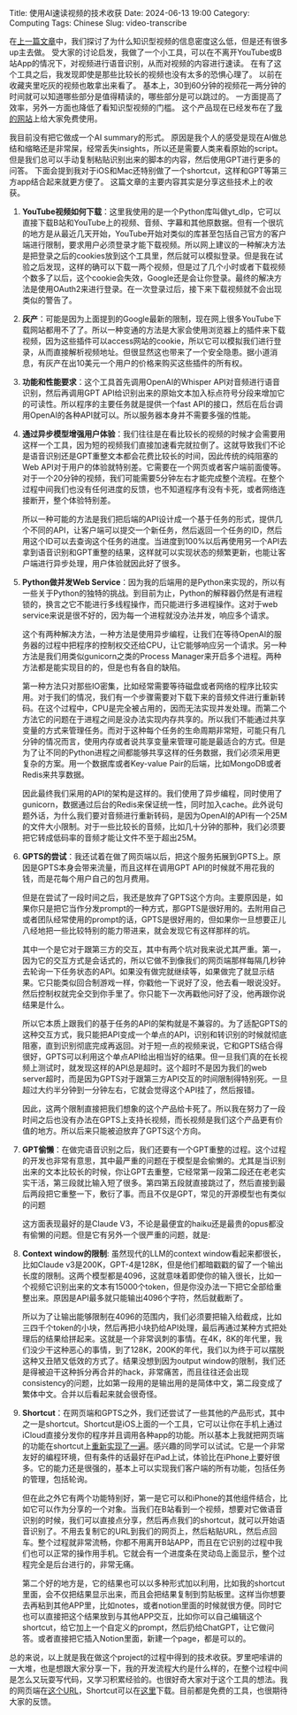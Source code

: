 Title: 使用AI速读视频的技术收获
Date: 2024-06-13 19:00
Category: Computing
Tags: Chinese
Slug: video-transcribe

在[上一篇文章](/writing-and-video.html)中，我们探讨了为什么知识型视频的信息密度这么低，但是还有很多up主去做。
受大家的讨论启发，我做了一个小工具，可以在不离开YouTube或B站App的情况下，对视频进行语音识别，从而对视频的内容进行速读。
在有了这个工具之后，我发现即使是那些比较长的视频也没有太多的恐惧心理了。
以前在收藏夹里吃灰的视频也敢拿出来看了。
基本上，30到60分钟的视频花一两分钟的时间就可以知道哪些部分是值得精读的，哪些部分是可以跳过的。
一方面提高了效率，另外一方面也降低了看知识型视频的门槛。
这个产品现在已经发布在了[我的网站](https://yage.ai/caption/)上给大家免费使用。

我目前没有把它做成一个AI summary的形式。
原因是我个人的感受是现在AI做总结和缩略还是非常屎，经常丢失insights，所以还是需要人类来看原始的script。
但是我们总可以手动复制粘贴识别出来的脚本的内容，然后使用GPT进行更多的问答。
下面会提到我对于iOS和Mac还特别做了一个shortcut，这样和GPT等第三方app结合起来就更方便了。
这篇文章的主要内容其实是分享这些技术上的收获。

1. **YouTube视频如何下载**：这里我使用的是一个Python库叫做yt_dlp，它可以直接下载B站和YouTube上的视频、音频、字幕和其他原数据。但有一个很坑的地方是从最近几天开始，YouTube开始对类似的库甚至包括自己官方的客户端进行限制，要求用户必须登录才能下载视频。所以网上建议的一种解决方法是把登录之后的cookies放到这个工具里，然后就可以模拟登录。但是我在试验之后发现，这样的确可以下载一两个视频，但是过了几个小时或者下载视频个数多了以后，这个cookie会失效，Google还是会让你登录。最终的解决方法是使用OAuth2来进行登录。在一次登录过后，接下来下载视频就不会出现类似的警告了。

2. **灰产**：可能是因为上面提到的Google最新的限制，现在网上很多YouTube下载网站都用不了了。所以一种变通的方法是大家会使用浏览器上的插件来下载视频，因为这些插件可以access网站的cookie，所以它可以模拟我们进行登录，从而直接解析视频地址。但很显然这也带来了一个安全隐患。据小道消息，有灰产在出10美元一个用户的价格来购买这些插件的所有权。

3. **功能和性能要求**：这个工具首先调用OpenAI的Whisper API对音频进行语音识别，然后再调用GPT API给识别出来的原始文本加入标点符号分段来增加它的可读性。所以程序的主要任务就是提供一个fast API的接口，然后在后台调用OpenAI的各种API就可以。所以服务器本身并不需要多强的性能。

4. **通过异步模型增强用户体验**：我们往往是在看比较长的视频的时候才会需要用这样一个工具，因为短的视频我们直接加速看完就拉倒了。这就导致我们不论是语音识别还是GPT重整文本都会花费比较长的时间，因此传统的纯阻塞的Web API对于用户的体验就特别差。它需要在一个网页或者客户端前面傻等。对于一个20分钟的视频，我们可能需要5分钟左右才能完成整个流程。在整个过程中间我们也没有任何进度的反馈，也不知道程序有没有卡死，或者网络连接断开，整个体验特别差。

    所以一种可能的方法是我们把后端的API设计成一个基于任务的形式，提供几个不同的API，让客户端可以提交一个新任务，然后返回一个任务的ID，然后用这个ID可以去查询这个任务的进度。当进度到100%以后再使用另一个API去拿到语音识别和GPT重整的结果，这样就可以实现状态的频繁更新，也能让客户端进行异步处理，用户体验就因此好了很多。

5. **Python做并发Web Service**：因为我的后端用的是Python来实现的，所以有一些关于Python的独特的挑战。到目前为止，Python的解释器仍然是有进程锁的，换言之它不能进行多线程操作，而只能进行多进程操作。这对于web service来说是很不好的，因为每一个进程就没办法并发，响应多个请求。

    这个有两种解决方法，一种方法是使用异步编程，让我们在等待OpenAI的服务器的过程中把程序的控制权交还给CPU，让它能够响应另一个请求。另一种方法是我们用类似gunicorn之类的Process Manager来开启多个进程。两种方法都是能实现目的的，但是也有各自的缺陷。

    第一种方法只对那些IO密集，比如经常需要等待磁盘或者网络的程序比较实用。对于我们的情况，我们有一个步骤需要对下载下来的音频文件进行重新转码。在这个过程中，CPU是完全被占用的，因而无法实现并发处理。而第二个方法它的问题在于进程之间是没办法实现内存共享的。所以我们不能通过共享变量的方式来管理任务。而对于这种每个任务的生命周期非常短，可能只有几分钟的情况而言，使用内存或者说共享变量来管理可能是最适合的方式。但是为了让不同的Python进程之间都能够共享这样的任务数据，我们必须采用更复杂的方案。用一个数据库或者Key-value Pair的后端，比如MongoDB或者Redis来共享数据。

    因此最终我们采用的API的架构是这样的。我们使用了异步编程，同时使用了gunicorn，数据通过后台的Redis来保证统一性，同时加入cache。此外说句题外话，为什么我们要对音频进行重新转码，是因为OpenAI的API有一个25M的文件大小限制。对于一些比较长的音频，比如几十分钟的那种，我们必须要把它转成低码率的音频才能让文件不至于超出25M。

6. **GPTS的尝试**：我还试着在做了网页端以后，把这个服务拓展到GPTS上。原因是GPTS本身会带来流量，而且这样在调用GPT API的时候就不用花我的钱，而是花每个用户自己的包月费用。

    但是在尝试了一段时间之后，我还是放弃了GPTS这个方向。主要原因是，如果你只是把它当作分发prompt的一种方式，那GPTS是很好用的。去附用自己或者团队经常使用的prompt的话，GPTS是很好用的，但如果你一旦想要正儿八经地把一些比较特别的能力带进来，就会发现它有这样那样的坑。

    其中一个是它对于跟第三方的交互，其中有两个坑对我来说尤其严重。第一，因为它的交互方式是会话式的，所以它做不到像我们的网页端那样每隔几秒钟去轮询一下任务状态的API。如果没有做完就继续等，如果做完了就显示结果。它只能类似回合制游戏一样，你戳他一下说好了没，他去看一眼说没好。然后控制权就完全交到你手里了。你只能下一次再戳他问好了没，他再跟你说结果是什么。

    所以它本质上跟我们的基于任务的API的架构就是不兼容的。为了适配GPTS的这种交互方式，我只能把API变成一个单点的API，识别和转识别的时候就彻底阻塞，直到识别彻底完成再返回。对于短一点的视频来说，它和GPTS结合得很好，GPTS可以利用这个单点API给出相当好的结果。但一旦我们真的在长视频上测试时，就发现这样的API总是超时。这个超时不是因为我们的web server超时，而是因为GPTS对于跟第三方API交互的时间限制得特别死。一旦超过大约半分钟到一分钟左右，它就会觉得这个API挂了，然后报错。

    因此，这两个限制直接把我们想象的这个产品给卡死了。所以我在努力了一段时间之后也没有办法在GPTS上支持长视频，而长视频是我们这个产品更有价值的地方。所以后来只能被迫放弃了GPTS这个方向。

7. **GPT偷懒**：在做完语音识别之后，我们还要有一个GPT重整的过程。这个过程的开发也非常有意思，其中最严重的问题在于模型是会偷懒的。尤其是当识别出来的文本比较长的时候，你让GPT去重整，它经常第一段第二段还在老老实实干活，第三段就比输入短了很多。第四第五段就直接跳过了，然后直接到最后两段把它重整一下，敷衍了事。而且不仅是GPT，常见的开源模型也有类似的问题

    这方面表现最好的是Claude V3，不论是最便宜的haiku还是最贵的opus都没有偷懒的问题。但是它有另外一个很严重的问题，就是:

8. **Context window的限制**: 虽然现代的LLM的context window看起来都很长，比如Claude v3是200K，GPT-4是128K，但是他们都暗戳戳的留了一个输出长度的限制。这两个模型都是4096，这就意味着即使你的输入很长，比如一个视频它识别出来的文本有15000个token，但是你没办法一下把它全部给重整出来。原因是API最多就只能输出4096个字符，然后就截断了。

    所以为了让输出能够限制在4096的范围内，我们必须要把输入给截成，比如三四千个token的小块，然后再把小块扔给API处理，最后再通过某种方式把处理后的结果给拼起来。这就是一个非常讽刺的事情。在4K，8K的年代里，我们没少干这种恶心的事情，到了128K，200K的年代，我们以为终于可以摆脱这种又丑陋又低效的方式了。结果没想到因为output window的限制，我们还是得被迫干这种拆分再合并的hack，非常痛苦，而且往往还会出现consistency的问题，比如第一段用的是输出用的是简体中文，第二段变成了繁体中文。合并以后看起来就会很奇怪。

8. **Shortcut**：在网页端和GPTS之外，我们还尝试了一些其他的产品形式，其中之一是shortcut。Shortcut是iOS上面的一个工具，它可以让你在手机上通过iCloud直接分发你的程序并且调用各种app的功能。所以基本上我就把网页端的功能在shortcut上[重新实现了一遍](https://www.icloud.com/shortcuts/4db043a4acb74152be3d8833afaeb9c2)。感兴趣的同学可以试试。它是一个非常友好的编程环境，但有条件的话最好在iPad上试，体验比在iPhone上要好很多。它的能力还是很强的，基本上可以实现我们客户端的所有功能，包括任务的管理，包括轮询。

    但在此之外它有两个功能特别好，第一是它可以和iPhone的其他组件结合，比如它可以作为分享的一个对象。当我们在B站看到一个视频，想要对它做语音识别的时候，我们可以直接点分享，然后再点我们的shortcut，就可以开始语音识别了。不用去复制它的URL到我们的网页上，然后粘贴URL，然后点回车。整个过程就非常流畅，你都不用离开B站APP，而且在它识别的过程中我们也可以正常的操作用手机。它就会有一个进度条在灵动岛上面显示，整个过程完全是后台进行的，非常无痛。
    
    第二个好的地方是，它的结果也可以以多种形式加以利用，比如我的shortcut里面，会不仅把结果显示出来，而且会把结果复制到剪贴板里。这样当你想要去再粘到其他APP里，比如notes，或者notion里面的时候就很方便。同时它也可以直接把这个结果放到与其他APP交互，比如你可以自己编辑这个shortcut，给它加上一个自定义的prompt，然后扔给ChatGPT，让它做问答。或者直接把它插入Notion里面，新建一个page，都是可以的。

总的来说，以上就是我在做这个project的过程中得到的技术收获。罗里吧嗦讲的一大堆，也是想跟大家分享一下，我的开发流程大约是什么样的，在整个过程中间是怎么又玩耍写代码，又学习积累经验的。也很好奇大家对于这个工具的想法。我的网页端在[这个URL](https://yage.ai/caption/)，Shortcut可以在[这里](https://www.icloud.com/shortcuts/4db043a4acb74152be3d8833afaeb9c2)下载。目前都是免费的工具，也很期待大家的反馈。